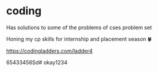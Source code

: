 # coding
Has solutions to some of the problems of cses problem set

Honing my cp skills for internship and placement season 🍀

https://codingladders.com/ladder4

65433456Sd#
okay1234
